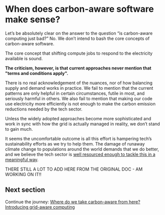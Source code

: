 # When does carbon-aware software make sense?

Let’s be absolutely clear on the answer to the question “is carbon-aware computing just bad?” No. We don’t intend to bash the core concepts of carbon-aware software. 

The core concept that shifting compute jobs to respond to the electricity available is sound. 

**The criticism, however, is that current approaches never mention that "terms and conditions apply".**

There is no real acknowledgement of the nuances, nor of how balancing supply and demand works in practice. We fail to mention that the current patterns are only helpful in certain circumstances, futile in most, and seriously harmful in others. We also fail to mention that making our code use electricity more efficiently is not enough to make the carbon emission reductions needed by the tech sector.

Unless the widely adopted approaches become more sophisticated and work in sync with how the grid is actually managed in reality, we don’t stand to gain much. 

It seems the uncomfortable outcome is all this effort is hampering tech’s sustainability efforts as we try to help them. The damage of runaway climate change to populations around the world demands that we do better, and we believe the tech sector is <a href="https://rtl.chrisadams.me.uk/2023/07/comparing-what-is-spent-on-share-buybacks-vs-the-cost-of-decarbonising-the-grid/">well resourced enough to tackle this in a meaningful way</a>.



THERE STILL A LOT TO ADD HERE FROM THE ORIGINAL DOC - AM WORKING ON IT!!

## Next section
Continue the journey: [Where do we take carbon-aware from here? Introducing grid-aware computing](grid-aware-computing.md)